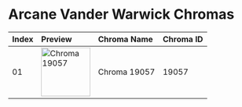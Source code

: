 # Arcane Vander Warwick Chromas

| Index | Preview | Chroma Name | Chroma ID |
|:---|:---|:---|:---|
| 01 | <img src='https://raw.communitydragon.org/latest/plugins/rcp-be-lol-game-data/global/default/v1/champion-chroma-images/19/19057.png' alt='Chroma 19057' width='100'> | Chroma 19057 | 19057 |
